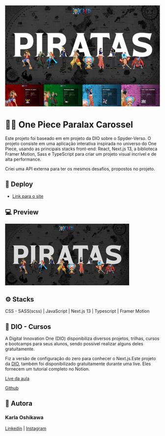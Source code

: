 ![Demonstracao do projeto sobre One Piece](public/images/One-Piece-Next-Github.png)


# 🏴‍☠️ One Piece Paralax Carossel

Este projeto foi baseado em em projeto da DIO sobre o Spyder-Verso. O projeto consiste em uma aplicação interativa inspirada no universo do One Piece, usando as principais stacks front-end: React, Next.js 13, a biblioteca Framer Motion, Sass e TypeScript para criar um projeto visual incrível e de alta performance.

Criei uma API externa para ter os mesmos desafios, propostos no projeto.

## 🔗 Deploy

- [Link para o site](https://one-piece-next-carossel.vercel.app/)

## 💻 Preview

![gif com overview do site](public/images/One-Piece-Demo.gif)

## ⚙️ Stacks

 CSS - SASS(scss) | JavaScript | Next.js 13 | Typescript | Framer Motion

 ## 📁 DIO - Cursos

A Digital Innovation One (DIO) disponibiliza diversos projetos, trilhas, cursos e bootcamps para seus alunos, sendo possível realizar alguns deles gratuitamente. 

Fiz a versão de configuração do zero para conhecer o Next.js.Este projeto da [DIO](https://web.dio.me/lab/criando-um-carrossel-parallax-do-aranhaverso-com-react-nextjs-13-e-framer-motion/learning/b759ceb8-2fe3-4b14-b5bb-40416d831263), também foi disponibilizado gratuitamente durante uma live. Eles fornecem um tutorial completo no Notion.

[Live da aula](https://www.youtube.com/watch?v=d5HVw12uOpk)

[Github](https://github.com/micheleambrosio/dio-spiderverse)


## 💌 Autora

### Karla Oshikawa

[Linkedin](https://www.linkedin.com/in/karlaoshikawa/) | [Instagram](https://www.instagram.com/karla.oshikawa/)


